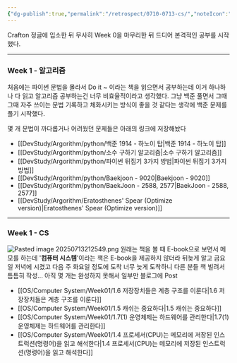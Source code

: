 ```yaml
---
{"dg-publish":true,"permalink":"/retrospect/0710-0713-cs/","noteIcon":"","created":"2025-07-13T21:03:25.158+09:00","updated":"2025-07-13T21:27:55.907+09:00"}
---
```



Crafton 정글에 입소한 뒤 무사히 Week 0을 마무리한 뒤 드디어 본격적인 공부를 시작했다.

--- 
### Week 1 - 알고리즘

처음에는 파이썬 문법을 몰라서 Do it ~ 이라는 책을 읽으면서 공부하는데 이거 하나하나 다 읽고 알고리즘 공부하는건 너무 비효율적이라고 생각했다.
그냥 백준 풀면서 그때 그때 자주 쓰이는 문법 기록하고 체화시키는 방식이 좋을 것 같다는 생각에 백준 문제를 풀기 시작했다. 

몇 개 문법이 까다롭거나 어려웠던 문제들은 아래의 링크에 저장해놨다
- [[DevStudy/Argorithm/python/백준 1914 - 하노이 탑\|백준 1914 - 하노이 탑]]
- [[DevStudy/Argorithm/python/소수 구하기 알고리즘\|소수 구하기 알고리즘]]
- [[DevStudy/Argorithm/python/파이썬 뒤집기 3가지 방법\|파이썬 뒤집기 3가지 방법]]
- [[DevStudy/Argorithm/python/Baekjoon - 9020\|Baekjoon - 9020]]
- [[DevStudy/Argorithm/python/BaekJoon - 2588, 2577\|BaekJoon - 2588, 2577]]
- [[DevStudy/Argorithm/Eratosthenes' Spear (Optimize version)\|Eratosthenes' Spear (Optimize version)]]


--- 
### Week 1 - CS 
![Pasted image 20250713212549.png](/img/user/supporter/image/Pasted%20image%2020250713212549.png)
원래는 책을 볼 때 E-book으로 보면서 메모를 하는데 '**컴퓨터 시스템**'이라는 책은 E-book을 제공하지 않더라 
뒤늦게 알고 금요일 저녁에 시켰고 다음 주 화요일 정도에 도착 
너무 늦게 도착하니 다른 분들 책 빌려서 틈틈히 작성... 
아직 몇 개는 완성하지 못해서 일부만 블로그에 Post 
- [[OS/Computer System/Week01/1.6 저장장치들은 계층 구조를 이룬다\|1.6 저장장치들은 계층 구조를 이룬다]]
- [[OS/Computer System/Week01/1.5 캐쉬는 중요하다\|1.5 캐쉬는 중요하다]]
- [[OS/Computer System/Week01/1.7(1) 운영체제는 하드웨어를 관리한다\|1.7(1) 운영체제는 하드웨어를 관리한다]]
- [[OS/Computer System/Week01/1.4 프로세서(CPU)는 메모리에 저장된 인스트럭션(명령어)을 읽고 해석한다\|1.4 프로세서(CPU)는 메모리에 저장된 인스트럭션(명령어)을 읽고 해석한다]]



